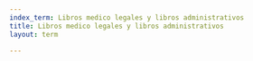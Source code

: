 ```yaml
---
index_term: Libros medico legales y libros administrativos
title: Libros medico legales y libros administrativos
layout: term

---
```

